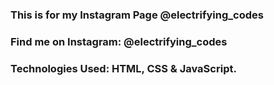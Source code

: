 ### This is for my Instagram Page @electrifying_codes

### Find me on Instagram: @electrifying_codes

### Technologies Used: HTML, CSS & JavaScript.